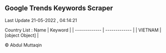 

## Google Trends Keywords Scraper 
 
Last Update 21-05-2022 , 04:14:21

Country List :
 Name  | Keyword |
| ------------- | ------------- |
| VIETNAM | [object Object] |



© Abdul Muttaqin 
